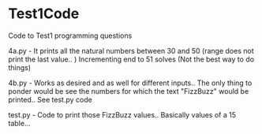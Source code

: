 # Test1Code
Code to Test1 programming questions

4a.py - It prints all the natural numbers between 30 and 50 (range does not print the last value.. )
        Incrementing end to 51 solves (Not the best way to do things)
        
4b.py - Works as desired and as well for different inputs.. The only thing to ponder would be see the numbers for which the
        text "FizzBuzz" would be printed.. See test.py code 
        
test.py - Code to print those FizzBuzz values.. Basically values of a 15 table...        

